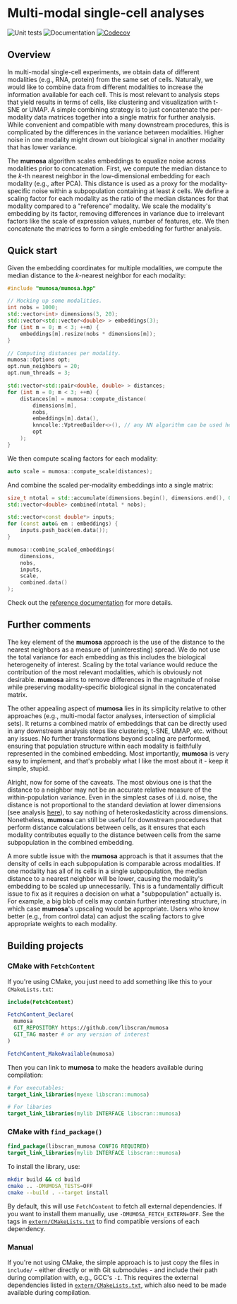 # Multi-modal single-cell analyses

![Unit tests](https://github.com/libscran/mumosa/actions/workflows/run-tests.yaml/badge.svg)
![Documentation](https://github.com/libscran/mumosa/actions/workflows/doxygenate.yaml/badge.svg)
[![Codecov](https://codecov.io/gh/libscran/mumosa/graph/badge.svg?token=6lt7ykKjoH)](https://codecov.io/gh/libscran/mumosa)

## Overview

In multi-modal single-cell experiments, we obtain data of different modalities (e.g., RNA, protein) from the same set of cells.
Naturally, we would like to combine data from different modalities to increase the information available for each cell.
This is most relevant to analysis steps that yield results in terms of cells, like clustering and visualization with t-SNE or UMAP.
A simple combining strategy is to just concatenate the per-modality data matrices together into a single matrix for further analysis.
While convenient and compatible with many downstream procedures, this is complicated by the differences in the variance between modalities. 
Higher noise in one modality might drown out biological signal in another modality that has lower variance.

The **mumosa** algorithm scales embeddings to equalize noise across modalities prior to concatenation.
First, we compute the median distance to the $k$-th nearest neighbor in the low-dimensional embedding for each modality (e.g., after PCA).
This distance is used as a proxy for the modality-specific noise within a subpopulation containing at least $k$ cells.
We define a scaling factor for each modality as the ratio of the median distances for that modality compared to a "reference" modality.
We scale the modality's embedding by its factor, removing differences in variance due to irrelevant factors like the scale of expression values, number of features, etc.
We then concatenate the matrices to form a single embedding for further analysis.

## Quick start

Given the embedding coordinates for multiple modalities, we compute the median distance to the $k$-nearest neighbor for each modality: 

```cpp
#include "mumosa/mumosa.hpp"

// Mocking up some modalities.
int nobs = 1000;
std::vector<int> dimensions(3, 20);
std::vector<std::vector<double> > embeddings(3);
for (int m = 0; m < 3; ++m) {
    embeddings[m].resize(nobs * dimensions[m]);
}

// Computing distances per modality.
mumosa::Options opt;
opt.num_neighbors = 20;
opt.num_threads = 3;

std::vector<std::pair<double, double> > distances;
for (int m = 0; m < 3; ++m) {
    distances[m] = mumosa::compute_distance(
        dimensions[m],
        nobs,
        embeddings[m].data(),
        knncolle::VptreeBuilder<>(), // any NN algorithm can be used here.
        opt
    );
}
```

We then compute scaling factors for each modality:

```cpp
auto scale = mumosa::compute_scale(distances);
```

And combine the scaled per-modality embeddings into a single matrix:

```cpp
size_t ntotal = std::accumulate(dimensions.begin(), dimensions.end(), 0);
std::vector<double> combined(ntotal * nobs);

std::vector<const double*> inputs;
for (const auto& em : embeddings) {
    inputs.push_back(em.data());
}

mumosa::combine_scaled_embeddings(
    dimensions,
    nobs,
    inputs,
    scale,
    combined.data()
);
```

Check out the [reference documentation](https://libscran.github.io/mumosa) for more details.

## Further comments

The key element of the **mumosa** approach is the use of the distance to the nearest neighbors as a measure of (uninteresting) spread.
We do not use the total variance for each embedding as this includes the biological heterogeneity of interest.
Scaling by the total variance would reduce the contribution of the most relevant modalities, which is obviously not desirable.
**mumosa** aims to remove differences in the magnitude of noise while preserving modality-specific biological signal in the concatenated matrix.

The other appealing aspect of **mumosa** lies in its simplicity relative to other approaches (e.g., multi-modal factor analyses, intersection of simplicial sets). 
It returns a combined matrix of embeddings that can be directly used in any downstream analysis steps like clustering, t-SNE, UMAP, etc. without any issues.
No further transformations beyond scaling are performed, ensuring that population structure within each modality is faithfully represented in the combined embedding.
Most importantly, **mumosa** is very easy to implement, and that's probably what I like the most about it - keep it simple, stupid. 

Alright, now for some of the caveats.
The most obvious one is that the distance to a neighbor may not be an accurate relative measure of the within-population variance.
Even in the simplest cases of i.i.d. noise, the distance is not proportional to the standard deviation at lower dimensions 
(see analysis [here](tests/R/dimensions.Rmd)), to say nothing of heteroskedasticity across dimensions. 
Nonetheless, **mumosa** can still be useful for downstream procedures that perform distance calculations between cells,
as it ensures that each modality contributes equally to the distance between cells from the same subpopulation in the combined embedding.

A more subtle issue with the **mumosa** approach is that it assumes that the density of cells in each subpopulation is comparable across modalities.
If one modality has all of its cells in a single subpopulation, the median distance to a nearest neighbor will be lower, causing the modality's embedding to be scaled up unnecessarily.
This is a fundamentally difficult issue to fix as it requires a decision on what a "subpopulation" actually is.
For example, a big blob of cells may contain further interesting structure, in which case **mumosa**'s upscaling would be appropriate.
Users who know better (e.g., from control data) can adjust the scaling factors to give appropriate weights to each modality.

## Building projects

### CMake with `FetchContent`

If you're using CMake, you just need to add something like this to your `CMakeLists.txt`:

```cmake
include(FetchContent)

FetchContent_Declare(
  mumosa
  GIT_REPOSITORY https://github.com/libscran/mumosa
  GIT_TAG master # or any version of interest
)

FetchContent_MakeAvailable(mumosa)
```

Then you can link to **mumosa** to make the headers available during compilation:

```cmake
# For executables:
target_link_libraries(myexe libscran::mumosa)

# For libaries
target_link_libraries(mylib INTERFACE libscran::mumosa)
```

### CMake with `find_package()`

```cmake
find_package(libscran_mumosa CONFIG REQUIRED)
target_link_libraries(mylib INTERFACE libscran::mumosa)
```

To install the library, use:

```sh
mkdir build && cd build
cmake .. -DMUMOSA_TESTS=OFF
cmake --build . --target install
```

By default, this will use `FetchContent` to fetch all external dependencies.
If you want to install them manually, use `-DMUMOSA_FETCH_EXTERN=OFF`.
See the tags in [`extern/CMakeLists.txt`](extern/CMakeLists.txt) to find compatible versions of each dependency.

### Manual

If you're not using CMake, the simple approach is to just copy the files in `include/` - either directly or with Git submodules - and include their path during compilation with, e.g., GCC's `-I`.
This requires the external dependencies listed in [`extern/CMakeLists.txt`](extern/CMakeLists.txt), which also need to be made available during compilation.
